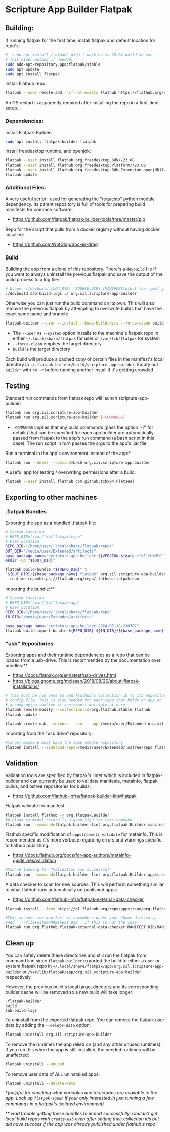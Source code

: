 # Scripture App Builder Flatpak

## Building:

If running flatpak for the first time, install flatpak and default location for repo's:
```bash
# 'sudo apt install flatpak' didn't work on my 20.04 build so use
# this older method if needed:
sudo add-apt-repository ppa:flatpak/stable
sudo apt update
sudo apt install flatpak
```
Install Flathub repo:
```bash
flatpak --user remote-add --if-not-exists flathub https://flathub.org/repo/flathub.flatpakrepo
```

An OS restart is apparently required after installing the repo in a first-time setup...

### Dependencies:

Install Flatpak-Builder:
```bash
sudo apt install flatpak-builder flatpak
```

Install freedesktop runtime, and openjdk:
```bash
flatpak --user install flathub org.freedesktop.Sdk//23.08
flatpak --user install flathub org.freedesktop.Platform//23.08
flatpak --user install flathub org.freedesktop.Sdk.Extension.openjdk17//23.08
flatpak update
```

### Additional Files:

A very useful script I used for generating the "requests" python module dependency. Its parent repository is full of tools for preparing build manifests for common software:

- https://github.com/flatpak/flatpak-builder-tools/tree/master/pip

Repo for the script that pulls from a docker registry without having docker installed:

- https://github.com/NotGlop/docker-drag 

### Build

Building the app from a clone of this repository. There's a `devbuild` file if you want to always uninstall the previous flatpak and save the output of the build process to a log file:
```bash
# Usage: ./devbuild [LOG_DIR] [SOURCE_DIR] [MANIFEST(w/out the .yml/.yaml/.json extension)]
./devbuild sab-build-logs ./ org.sil.scripture-app-builder
```
Otherwise you can just run the build command on its own. This will also remove the previous flatpak by attempting to overwrite builds that have the exact same name and branch:
```bash
flatpak-builder --user --install --keep-build-dirs --force-clean build org.sil.scripture-app-builder.yml
```
- The `--user` vs `--system` option installs to the machine's flatpak repo in either `~/.local/share/flatpak` for user or `/var/lib/flatpak` for system
- `--force-clean` empties the target directory
- `build` is the target directory

Each build will produce a cached copy of certain files in the manifest's local directory in `./.flatpak-builder/build/scripture-app-builder`. Empty out `build/*` with `rm -r` before running another install if it's getting crowded

## Testing

Standard run commands from flatpak repo will launch scripture-app-builder:
```bash
flatpak run org.sil.scripture-app-builder
flatpak run org.sil.scripture-app-builder [-COMMANDS]
```

- `-COMMANDS` implies that any build commands (pass the option '-?' for details) that can be specified for each app builder are automatically passed from flatpak to the app's run command (a bash script in this case). The run script in turn passes the args to the app's .jar file

Run a terminal in the app's environment instead of the app:*
```bash
flatpak run --devel --command=bash org.sil.scripture-app-builder
```

A useful app for testing / overwriting permissions after a build:
```bash
flatpak --user install flathub com.github.tchx84.Flatseal
```

## Exporting to other machines

### .flatpak Bundles

Exporting the app as a bundled .flatpak file:
```bash
# System location
# REPO_DIR="/var/lib/flatpak/repo"
# User Location
REPO_DIR="/home/user/.local/share/flatpak/repo/"
OUT_DIR="/media/user/Extended/artifacts"
base_package_name="scripture-app-builder-${VERSION-$(date +"%F-%H%M%S")}"
mkdir -vp "${OUT_DIR}"

flatpak build-bundle "${REPO_DIR}" \
"${OUT_DIR}/${base_package_name}.flatpak" org.sil.scripture-app-builder \
--runtime-repo=https://flathub.org/repo/flathub.flatpakrepo
```

Importing the bundle:**
```bash
# System location
# REPO_DIR="/var/lib/flatpak/app"
# User Location
REPO_DIR="/home/user/.local/share/flatpak/repo"
IN_DIR="/media/user/Extended/artifacts"

base_package_name="scripture-app-builder-2024-07-18-210707"
flatpak build-import-bundle ${REPO_DIR} ${IN_DIR}/${base_package_name}.flatpak
```

### "usb" Repositories

Exporting apps and their runtime dependencies as a repo that can be loaded from a usb-drive. This is recommended by the documentation over bundles:**
- https://docs.flatpak.org/en/latest/usb-drives.html
- https://blogs.gnome.org/mclasen/2018/08/26/about-flatpak-installations/
```bash
# This must be run once to add flathub's collection ID to its repository
# config file. This is also needed for each repo that holds an app or
# accompanying runtime if you export multiple at once
flatpak remote-modify --collection-id=org.flathub.Stable flathub
flatpak update
```
```bash
flatpak create-usb --verbose --user --app /media/user/Extended org.sil.scripture-app-builder
```

Importing from the "usb drive" repository:
```bash
#Target machine must have the same remote repository
flatpak install --sideload-repo=/media/user/Extended/.ostree/repo flathub org.sil.scripture-app-builder
```

## Validation

Validation tools are specified by flatpak's linter which is included in flatpak-builder and can currently be used to validate manifests, metainfo, flatpak builds, and ostree repositories for builds:
- https://github.com/flathub-infra/flatpak-builder-lint#flatpak

Flatpak validate for manifest:
```bash
flatpak install flathub -y org.flatpak.Builder
#A blank terminal return is a good sign for this command
flatpak run --command=flatpak-builder-lint org.flatpak.Builder manifest org.sil.scripture-app-builder.yml
```
Flathub specific modification of `appstreamcli validate` for metainfo. This is recommended as it's more verbose regarding errors and warnings specific to flathub publishing:
- https://docs.flathub.org/docs/for-app-authors/metainfo-guidelines/validation
```bash
#You're looking for "Validation was successful"
flatpak run --command=flatpak-builder-lint org.flatpak.Builder appstream org.sil.scripture-app-builder.metainfo.xml
```

A data checker to scan for new sources. This will perform something similar to what flathub runs automatically on published apps:
- https://github.com/flathub-infra/flatpak-external-data-checker
```bash
flatpak install --from https://dl.flathub.org/repo/appstream/org.flathub.flatpak-external-data-checker.flatpakref
```
```bash
#This assumes the manifest is somewhere under your /home directory.
#Add ' --filesystem=MANIFEST_DIR ' if this is not the case
flatpak run org.flathub.flatpak-external-data-checker MANIFEST_DIR/MANIFEST_FILE
```

## Clean up

You can safely delete these directories and still run the
flatpak from command line since `flatpak-builder` exported
the build to either a user or system flatpak repo in `~/.local/share/flatpak/app/org.sil.scripture-app-builder` or `/var/lib/flatpak/app/org.sil.scripture-app-builder` respectively.

However, the previous build's local target directory and its corresponding builder cache will be removed so a new build will take longer:

```
.flatpak-builder
build
sab-build-logs
```

To uninstall from the exported flatpak repo. You can remove the flatpak user data by adding the `--delete-data` option:
```bash
flatpak uninstall org.sil.scripture-app-builder
```

To remove the runtimes the app relied on (and any other unused runtimes). If you run this when the app is still installed, the needed runtimes will be unaffected:
```bash
flatpak uninstall --unused
```

To remove user data of ALL uninstalled apps:
```bash
flatpak uninstall --delete-data
```

**(helpful for checking what variables and directories are available to the app. Look up `flatpak-spawn` if your only interested in just running a few commands in a flatpak's isolated environment)*

** *Had trouble getting these bundles to import successfully. Couldn't get local build repos with `create-usb` even after setting their collection ids but did have success if the app was already published under flathub's repo*